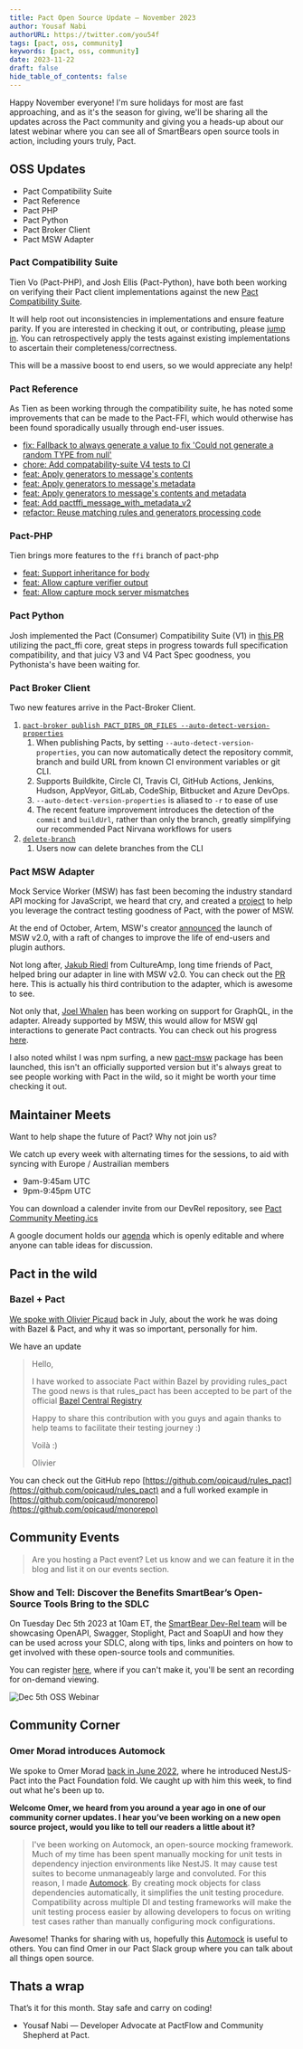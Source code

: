 ```yaml
---
title: Pact Open Source Update — November 2023
author: Yousaf Nabi
authorURL: https://twitter.com/you54f
tags: [pact, oss, community]
keywords: [pact, oss, community]
date: 2023-11-22
draft: false
hide_table_of_contents: false
---
```


Happy November everyone! I'm sure holidays for most are fast approaching, and as it's the season for giving, we'll be sharing all the updates across the Pact community and giving you a heads-up about our latest webinar where you can see all of SmartBears open source tools in action, including yours truly, Pact.

## OSS Updates

- Pact Compatibility Suite
- Pact Reference
- Pact PHP
- Pact Python
- Pact Broker Client
- Pact MSW Adapter

### Pact Compatibility Suite

Tien Vo (Pact-PHP), and Josh Ellis (Pact-Python), have both been working on verifying their Pact client implementations against the new [Pact Compatibility Suite](https://github.com/pact-foundation/pact-compatibility-suite).

It will help root out inconsistencies in implementations and ensure feature parity. If you are interested in checking it out, or contributing, please [jump in](https://github.com/pact-foundation/pact-compatibility-suite). You can retrospectively apply the tests against existing implementations to ascertain their completeness/correctness.

This will be a massive boost to end users, so we would appreciate any help!

### Pact Reference

As Tien as been working through the compatibility suite, he has noted some improvements that can be made to the Pact-FFI, which would otherwise has been found sporadically usually through end-user issues.

- [fix: Fallback to always generate a value to fix 'Could not generate a random TYPE from null'](https://github.com/pact-foundation/pact-reference/pull/335)
- [chore: Add compatability-suite V4 tests to CI](https://github.com/pact-foundation/pact-reference/pull/339)
- [feat: Apply generators to message's contents](https://github.com/pact-foundation/pact-reference/pull/340)
- [feat: Apply generators to message's metadata](https://github.com/pact-foundation/pact-reference/pull/341)
- [feat: Apply generators to message's contents and metadata](https://github.com/pact-foundation/pact-reference/pull/342)
- [feat: Add pactffi_message_with_metadata_v2](https://github.com/pact-foundation/pact-reference/pull/343)
- [refactor: Reuse matching rules and generators processing code](https://github.com/pact-foundation/pact-reference/pull/345)

### Pact-PHP

Tien brings more features to the `ffi` branch of pact-php

- [feat: Support inheritance for body](https://github.com/pact-foundation/pact-php/pull/363)
- [feat: Allow capture verifier output](https://github.com/pact-foundation/pact-php/pull/362)
- [feat: Allow capture mock server mismatches](https://github.com/pact-foundation/pact-php/pull/361)

### Pact Python

Josh implemented the Pact (Consumer) Compatibility Suite (V1) in [this PR](https://github.com/pact-foundation/pact-python/pull/468) utilizing the pact_ffi core, great steps in progress towards full specification compatibility, and that juicy V3 and V4 Pact Spec goodness, you Pythonista's have been waiting for.

### Pact Broker Client

Two new features arrive in the Pact-Broker Client.

1. [`pact-broker publish PACT_DIRS_OR_FILES --auto-detect-version-properties`](https://docs.pact.io/pact_broker/client_cli/readme#publish)
   1. When publishing Pacts, by setting `--auto-detect-version-properties`, you can now automatically detect the repository commit, branch and build URL from known CI environment variables or git CLI.
   2. Supports Buildkite, Circle CI, Travis CI, GitHub Actions, Jenkins, Hudson, AppVeyor, GitLab, CodeShip, Bitbucket and Azure DevOps.
   3. `--auto-detect-version-properties` is aliased to `-r` to ease of use
   4. The recent feature improvement introduces the detection of the `commit` and `buildUrl`, rather than only the branch, greatly simplifying our recommended Pact Nirvana workflows for users
2. [`delete-branch`](https://docs.pact.io/pact_broker/client_cli/readme#delete-branch)
   1. Users now can delete branches from the CLI

### Pact MSW Adapter

Mock Service Worker (MSW) has fast been becoming the industry standard API mocking for JavaScript, we heard that cry, and created a [project](https://github.com/mswjs/msw/issues/572) to help you leverage the contract testing goodness of Pact, with the power of MSW.

At the end of October, Artem, MSW's creator [announced](https://mswjs.io/blog/introducing-msw-2.0) the launch of MSW v2.0, with a raft of changes to improve the life of end-users and plugin authors.

Not long after, [Jakub Riedl](https://github.com/jakubriedl) from CultureAmp, long time friends of Pact, helped bring our adapter in line with MSW v2.0. You can check out the [PR](https://github.com/pactflow/pact-msw-adapter/pull/126) here. This is actually his third contribution to the adapter, which is awesome to see.

Not only that, [Joel Whalen](https://github.com/Joelasaur) has been working on support for GraphQL, in the adapter. Already supported by MSW, this would allow for MSW gql interactions to generate Pact contracts. You can check out his progress [here](https://github.com/pactflow/pact-msw-adapter/pull/125).

I also noted whilst I was npm surfing, a new [pact-msw](https://www.npmjs.com/package/pact-msw) package has been launched, this isn't an officially supported version but it's always great to see people working with Pact in the wild, so it might be worth your time checking it out.

## Maintainer Meets

Want to help shape the future of Pact? Why not join us?

We catch up every week with alternating times for the sessions, to aid with syncing with Europe / Austrailian members

- 9am-9:45am UTC
- 9pm-9:45pm UTC

You can download a calender invite from our DevRel repository, see [Pact Community Meeting.ics](https://github.com/pact-foundation/devrel/blob/master/Pact%20Community%20Meeting.ics)

A google document holds our [agenda](https://docs.google.com/document/d/1v_QWyYEl7rxR5hV0EQAcTFjBbiq5_uzn7_WMMYILRac/edit?usp=sharing) which is openly editable and where anyone can table ideas for discussion.

## Pact in the wild

### Bazel + Pact

[We spoke with Olivier Picaud](https://docs.pact.io/blog/2023/07/28/pact-open-source-update-july-2023#community-corner---olivier-picaud) back in July, about the work he was doing with Bazel & Pact, and why it was so important, personally for him.

We have an update

>Hello,
>
>I have worked to associate Pact within Bazel by providing rules_pact
>The good news is that rules_pact has been accepted to be part of the official [Bazel Central Registry](https://registry.bazel.build/modules/rules_pact)
>
>Happy to share this contribution with you guys and again thanks to help teams to facilitate their testing journey :)
>
>Voilà :)
>
>Olivier

You can check out the GitHub repo [https://github.com/opicaud/rules_pact](https://github.com/opicaud/rules_pact) and a full worked example in [https://github.com/opicaud/monorepo](https://github.com/opicaud/monorepo)

## Community Events

> Are you hosting a Pact event? Let us know and we can feature it in the blog and list it on our events section.

### Show and Tell: Discover the Benefits SmartBear’s Open-Source Tools Bring to the SDLC

On Tuesday Dec 5th 2023 at 10am ET, the [SmartBear Dev-Rel team](https://github.com/SmartBear-DevRel) will be showcasing OpenAPI, Swagger, Stoplight, Pact and SoapUI and how they can be used across your SDLC, along with tips, links and pointers on how to get involved with these open-source tools and communities.

You can register [here](https://bit.ly/49KSSPZ), where if you can't make it, you'll be sent an recording for on-demand viewing.

![Dec 5th OSS Webinar](https://slack-imgs.com/?c=1&o1=ro&url=https%3A%2F%2Fsmartbear.com%2Fsmartbearbrand%2Fmedia%2Fimages%2Fresources%2Fspeakers%2Fapi-os-toolkit-webinar_live_regnow_1200x628.png)

## Community Corner

### Omer Morad introduces Automock

We spoke to Omer Morad [back in June 2022](https://docs.pact.io/blog/2022/06/08/pact-open-source-update-june-2022#nestjs--pact--3), where he introduced NestJS-Pact into the Pact Foundation fold. We caught up with him this week, to find out what he's been up to.

**Welcome Omer, we heard from you around a year ago in one of our community corner updates. I hear you’ve been working on a new open source project, would you like to tell our readers a little about it?**

>I've been working on Automock, an open-source mocking framework. Much of my time has been spent manually mocking for unit tests in dependency injection environments like NestJS. It may cause test suites to become unmanageably large and convoluted. For this reason, I made [Automock](https://github.com/automock/automock). By creating mock objects for class dependencies automatically, it simplifies the unit testing procedure. Compatibility across multiple DI and testing frameworks will make the unit testing process easier by allowing developers to focus on writing test cases rather than manually configuring mock configurations.

Awesome! Thanks for sharing with us, hopefully this [Automock](https://github.com/automock/automock) is useful to others. You can find Omer in our Pact Slack group where you can talk about all things open source.

## Thats a wrap

That’s it for this month. Stay safe and carry on coding!

- Yousaf Nabi — Developer Advocate at PactFlow and Community Shepherd at Pact.
